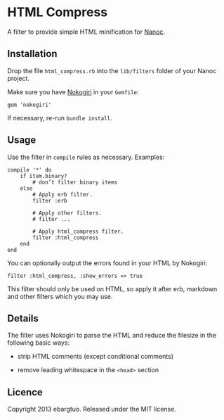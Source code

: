 # HTML Compress #

A filter to provide simple HTML minification for
[Nanoc](http://nanoc.ws).

## Installation ##

Drop the file `html_compress.rb` into the `lib/filters` folder of
your Nanoc project.

Make sure you have
[Nokogiri](http://nokogiri.org)
in your `Gemfile`:

    gem 'nokogiri'

If necessary, re-run `bundle install`.

## Usage ##

Use the filter in `compile` rules as necessary. Examples:

    compile '*' do
        if item.binary?
            # don’t filter binary items
        else
            # Apply erb filter.
            filter :erb

            # Apply other filters.
            # filter ...

            # Apply html_compress filter.
            filter :html_compress
        end
    end

You can optionally output the errors found in your HTML by Nokogiri:

    filter :html_compress, :show_errors => true

This filter should only be used on HTML, so apply it after erb, markdown
and other filters which you may use.

## Details ##

The filter uses Nokogiri to parse the HTML and reduce the filesize in the
following basic ways:

- strip HTML comments (except conditional comments)

- remove leading whitespace in the `<head>` section

## Licence ##

Copyright 2013 ebargtuo. Released under the MIT license.